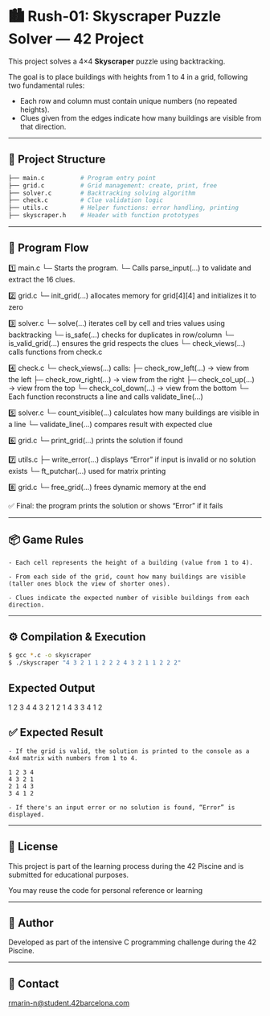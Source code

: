 # 🏙️ Rush-01: **Skyscraper Puzzle Solver** — 42 Project

This project solves a 4×4 **Skyscraper** puzzle using backtracking.

The goal is to place buildings with heights from 1 to 4 in a grid, following two fundamental rules:

- Each row and column must contain unique numbers (no repeated heights).
- Clues given from the edges indicate how many buildings are visible from that direction.

---

## 📁 Project Structure

```bash
├── main.c          # Program entry point
├── grid.c          # Grid management: create, print, free
├── solver.c        # Backtracking solving algorithm
├── check.c         # Clue validation logic
├── utils.c         # Helper functions: error handling, printing
├── skyscraper.h    # Header with function prototypes
```

---

## 🧠 Program Flow

1️⃣ main.c
    └─ Starts the program.
    └─ Calls parse_input(...) to validate and extract the 16 clues.

2️⃣ grid.c
    └─ init_grid(...) allocates memory for grid[4][4] and initializes it to zero

3️⃣ solver.c
    └─ solve(...) iterates cell by cell and tries values using backtracking
        └─ is_safe(...) checks for duplicates in row/column
        └─ is_valid_grid(...) ensures the grid respects the clues
            └─ check_views(...) calls functions from check.c

4️⃣ check.c
    └─ check_views(...) calls:
        ├─ check_row_left(...)    → view from the left
        ├─ check_row_right(...)   → view from the right
        ├─ check_col_up(...)      → view from the top
        └─ check_col_down(...)    → view from the bottom
            └─ Each function reconstructs a line and calls validate_line(...)

5️⃣ solver.c
    └─ count_visible(...) calculates how many buildings are visible in a line
    └─ validate_line(...) compares result with expected clue

6️⃣ grid.c
    └─ print_grid(...) prints the solution if found

7️⃣ utils.c
    ├─ write_error(...) displays “Error” if input is invalid or no solution exists
    └─ ft_putchar(...) used for matrix printing

8️⃣ grid.c
    └─ free_grid(...) frees dynamic memory at the end

✅ Final: the program prints the solution or shows “Error” if it fails

---

## 📦 Game Rules

    - Each cell represents the height of a building (value from 1 to 4).
    
    - From each side of the grid, count how many buildings are visible (taller ones block the view of shorter ones).
    
    - Clues indicate the expected number of visible buildings from each direction.

---

## ⚙️ Compilation & Execution
```bash
$ gcc *.c -o skyscraper
$ ./skyscraper "4 3 2 1 1 2 2 2 4 3 2 1 1 2 2 2"
```

## Expected Output

1 2 3 4
4 3 2 1
2 1 4 3
3 4 1 2


## ✅ Expected Result
    - If the grid is valid, the solution is printed to the console as a 4x4 matrix with numbers from 1 to 4.
```
1 2 3 4
4 3 2 1
2 1 4 3
3 4 1 2
```
    - If there's an input error or no solution is found, “Error” is displayed.
 
---

## 📜 License

This project is part of the learning process during the 42 Piscine and is submitted for educational purposes. 

You may reuse the code for personal reference or learning

---

## 🙋 Author

Developed as part of the intensive C programming challenge during the 42 Piscine.

---

## 📧 Contact

[rmarin-n@student.42barcelona.com](mailto:rmarin-n@student.42barcelona.com)
